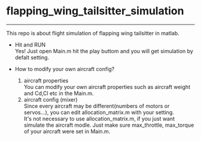 # flapping_wing_tailsitter_simulation
---
This repo is about flight simulation of flapping wing tailsitter in matlab.
- Hit and RUN  
  Yes!  Just open Main.m hit the play buttom and you will get simulation by defalt setting.
  
- How to modify your own aircraft config?
  1. aircraft properties  
    You can modify your own aircraft properties such as aircraft weight and Cd,Cl etc in the Main.m.
  2. aircraft config (mixer)  
    Since every aircraft may be different(numbers of motors or servos...), you can edit allocation_matrix.m with your setting.  
    It's not necessary to use allocation_matrix.m, if you just want simulate the aircraft modle. Just make sure max_throttle, max_torque of your aircraft were set in Main.m.
    


